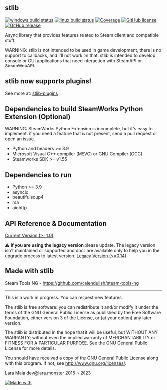 stlib
-----

[![windows build status](https://badges.lara.monster/calendulish/.github/stlib-windows-build)](https://github.com/calendulish/stlib/actions/workflows/build.yml)
[![linux build status](https://badges.lara.monster/calendulish/.github/stlib-linux-build)](https://github.com/calendulish/stlib/actions/workflows/build.yml)
[![Coverage](https://codecov.io/gh/calendulish/stlib/branch/master/graph/badge.svg?token=DMKFKEUUZP)](https://codecov.io/gh/calendulish/stlib)
[![GitHub license](https://img.shields.io/badge/license-GPLv3-brightgreen.svg?style=flat)](https://www.gnu.org/licenses/gpl-3.0.html)
[![GitHub release](https://img.shields.io/github/release/calendulish/stlib.svg?style=flat)](https://github.com/calendulish/stlib/releases)

Async library that provides features related to Steam client and compatible stuff

WARNING: stlib is not intended to be used in game development, there is no support to callbacks, and I'll not work on that.
stlib is intended to develop console or GUI applications that need interaction with SteamAPI or SteamWebAPI.

stlib now supports plugins!
---------------------------
See more at: [stlib-plugins](https://github.com/calendulish/stlib-plugins)

Dependencies to build SteamWorks Python Extension (Optional)
-----------------------------------------------------

WARNING: SteamWorks Python Extension is incomplete, but it's easy to implement. if you need a feature that is not present,
send a pull request or open an issue.

- Python and headers >= 3.9
- Microsoft Visual C++ compiler (MSVC) or GNU Compiler (GCC)
- Steamworks SDK >= v1.55

Dependencies to run
-------------------

- Python >= 3.9
- asyncio
- beautifulsoup4
- rsa
- aiohttp


API Reference & Documentation
-----------------------------

[Current Version (>=1.0)](https://lara.monster/stlib)

:warning: **If you are using the legacy version** please update.
The legacy version isn't maintained or supported and docs are
available only to help you in the upgrade process to latest version.
[Legacy Version (<=0.14)](https://lara.monster/stlib.legacy)

Made with stlib
---------------

Steam Tools NG - https://github.com/calendulish/steam-tools-ng

___________________________________________________________________________________________

This is a work in progress. You can request new features.

The stlib is free software: you can redistribute it and/or modify it under the terms of the GNU General Public License as published by the Free Software Foundation, either version 3 of the License, or (at your option) any later version.

The stlib is distributed in the hope that it will be useful, but WITHOUT ANY WARRANTY; without even the implied warranty of MERCHANTABILITY or FITNESS FOR A PARTICULAR PURPOSE. See the GNU General Public License for more details.

You should have received a copy of the GNU General Public License along with this program. If not, see http://www.gnu.org/licenses/.

Lara Maia <dev@lara.monster> 2015 ~ 2023

[![Made with](https://img.shields.io/badge/made%20with-girl%20power-f070D0.svg?longCache=true&style=for-the-badge)](https://lara.monster)
